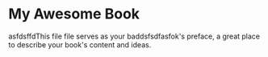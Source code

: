 # My Awesome Book

asfdsffdThis file file serves as your baddsfsdfasfok's preface, a great place to describe your book's content and ideas.

